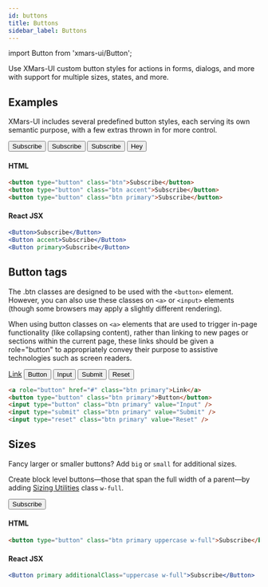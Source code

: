 ```yaml
---
id: buttons
title: Buttons
sidebar_label: Buttons
---
```


import Button from 'xmars-ui/Button';

Use XMars-UI custom button styles for actions in forms, dialogs, and more with support for multiple sizes, states, and more.

## Examples
XMars-UI includes several predefined button styles, each serving its own semantic purpose, with a few extras thrown in for more control.
<p>
    <button type="button" class="btn ml-1">Subscribe</button>
    <button type="button" class="btn accent ml-1">Subscribe</button>
    <button type="button" class="btn primary ml-1">Subscribe</button>
    <Button primary>Hey</Button>
</p>


#### HTML

```html
<button type="button" class="btn">Subscribe</button>
<button type="button" class="btn accent">Subscribe</button>
<button type="button" class="btn primary">Subscribe</button>
```

#### React JSX

```jsx
<Button>Subscribe</Button>
<Button accent>Subscribe</Button>
<Button primary>Subscribe</Button>
```

## Button tags
The .btn classes are designed to be used with the `<button>` element. However, you can also use these classes on `<a>` or `<input>` elements (though some browsers may apply a slightly different rendering).

When using button classes on `<a>` elements that are used to trigger in-page functionality (like collapsing content), rather than linking to new pages or sections within the current page, these links should be given a role="button" to appropriately convey their purpose to assistive technologies such as screen readers.

<p>
    <a role="button" href="#" class="btn primary">Link</a>
    <button type="button" class="btn primary ml-1">Button</button>
    <input type="button" class="btn primary ml-1" value="Input" />
    <input type="submit" class="btn primary ml-1" value="Submit" />
    <input type="reset" class="btn primary ml-1" value="Reset" />
</p>

```html
<a role="button" href="#" class="btn primary">Link</a>
<button type="button" class="btn primary">Button</button>
<input type="button" class="btn primary" value="Input" />
<input type="submit" class="btn primary" value="Submit" />
<input type="reset" class="btn primary" value="Reset" />
```

## Sizes
Fancy larger or smaller buttons? Add `big` or `small` for additional sizes.

Create block level buttons—those that span the full width of a parent—by adding [Sizing Utilities]() class `w-full`.

<p>
    <button type="button" class="btn primary uppercase w-full">Subscribe</button>
</p>

#### HTML
```html
<button type="button" class="btn primary uppercase w-full">Subscribe</button>
```

#### React JSX
```jsx
<Button primary additionalClass="uppercase w-full">Subscribe</Button>
```
